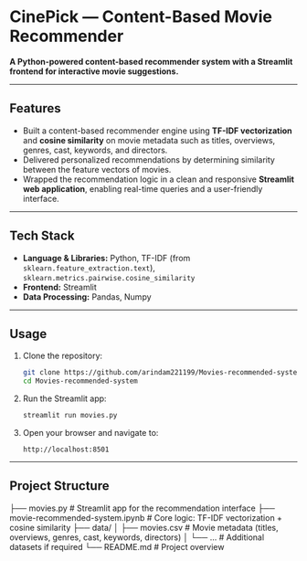 # CinePick — Content-Based Movie Recommender

**A Python-powered content-based recommender system with a Streamlit frontend for interactive movie suggestions.**

---

##  Features
- Built a content-based recommender engine using **TF-IDF vectorization** and **cosine similarity** on movie metadata such as titles, overviews, genres, cast, keywords, and directors.
- Delivered personalized recommendations by determining similarity between the feature vectors of movies.
- Wrapped the recommendation logic in a clean and responsive **Streamlit web application**, enabling real-time queries and a user-friendly interface.

---

##  Tech Stack
- **Language & Libraries:** Python, TF-IDF (from `sklearn.feature_extraction.text`), `sklearn.metrics.pairwise.cosine_similarity`
- **Frontend:** Streamlit
- **Data Processing:** Pandas, Numpy

---

##  Usage

1. Clone the repository:
    ```bash
    git clone https://github.com/arindam221199/Movies-recommended-system
    cd Movies-recommended-system
    ```

2. Run the Streamlit app:
    ```bash
    streamlit run movies.py
    ```

3. Open your browser and navigate to:
    ```
    http://localhost:8501
    ```

---

##  Project Structure
├── movies.py # Streamlit app for the recommendation interface
├── movie-recommended-system.ipynb # Core logic: TF-IDF vectorization + cosine similarity
├── data/
│ ├── movies.csv # Movie metadata (titles, overviews, genres, cast, keywords, directors)
│ └── ... # Additional datasets if required
└── README.md # Project overview
